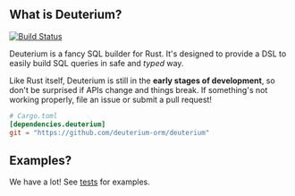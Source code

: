 ## What is Deuterium?

[![Build Status](https://travis-ci.org/s-panferov/deuterium.svg?branch=master)](https://travis-ci.org/s-panferov/deuterium)

Deuterium is a fancy SQL builder for Rust. It's designed to provide a DSL to easily build SQL queries in safe and *typed* way.

Like Rust itself, Deuterium is still in the **early stages of development**, so don't be surprised if APIs change and things break. If something's not working properly, file an issue or submit a pull request! 

```toml
# Cargo.toml
[dependencies.deuterium]
git = "https://github.com/deuterium-orm/deuterium"
```

## Examples?

We have a lot! See [tests](https://github.com/deuterium-orm/deuterium/tree/master/tests) for examples.
